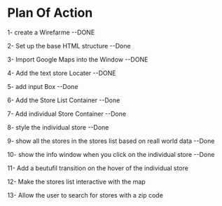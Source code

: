 # Plan Of Action

1- create a Wirefarme --DONE

2- Set up the base HTML structure --Done

3- Import Google Maps into the Window --DONE

4- Add the text store Locater --DONE

5- add input Box --Done

6- Add the  Store List Container --Done

7- Add individual Store Container --Done

8- style the individual store --Done

9- show all the stores in the stores list based on reall world data --Done

10- show the info  window when you click on the individual store --Done

11- Add a beutufil transition on the hover of the individual store	

12- Make the stores list interactive with the map

13- Allow the user to search for stores with a zip code


